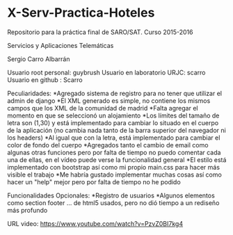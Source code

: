 # X-Serv-Practica-Hoteles
Repositorio para la práctica final de SARO/SAT. Curso 2015-2016 

Servicios y Aplicaciones Telemáticas

Sergio Carro Albarrán

Usuario root personal: guybrush
Usuario en laboratorio URJC: scarro
Usuario en github : Scarro

Peculiaridades:
    *Agregado sistema de registro para no tener que utilizar el admin de django
    *El XML generado es simple, no contiene los mismos campos que los XML de la comunidad de madrid
    *Falta agregar el momento en que se seleccionó un alojamiento
    *Los límites del tamaño de letra son (1,30) y está implementado para cambiar lo situado en el cuerpo de la aplicación (no cambia nada tanto de la barra superior del navegador ni los headers)
    *Al igual que con la letra, está implementado para cambiar el color de fondo del cuerpo
    *Agregados tanto el cambio de email como algunas otras funciones pero por falta de tiempo no puedo comentar cada una de ellas, en el vídeo puede verse la funcionalidad general
    *El estilo está implementado con bootstrap así como mi propio main.css para hacer más visible el trabajo
    *Me habría gustado implementar muchas cosas así como hacer un "help" mejor pero por falta de tiempo no he podido

Funcionalidades Opcionales:
    *Registro de usuarios
    *Algunos elementos como section footer ... de html5 usados, pero no dió tiempo a un rediseño más profundo

URL video:
https://www.youtube.com/watch?v=PzvZ0BI7kg4
